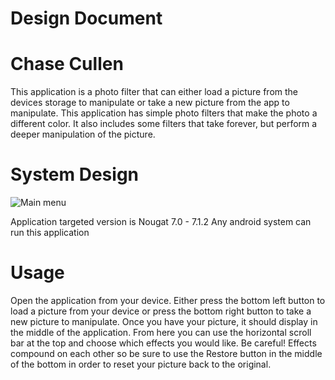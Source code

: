 # Design Document #

Chase Cullen
============

This application is a photo filter that can either load a picture from the devices storage to manipulate or take 
a new picture from the app to manipulate. This application has simple photo filters that make the photo a different
color. It also includes some filters that take forever, but perform a deeper manipulation of the picture.

System Design
=============

![Main menu](/src/res/raw/project2_opening_screen.png)

Application targeted version is Nougat 7.0 - 7.1.2
Any android system can run this application


Usage
=====

Open the application from your device. Either press the bottom left button to load a picture from your device or press
the bottom right button to take a new picture to manipulate. Once you have your picture, it should display in the
middle of the application. From here you can use the horizontal scroll bar at the top and choose which effects you
would like. Be careful! Effects compound on each other so be sure to use the Restore button in the middle of the bottom
in order to reset your picture back to the original.
